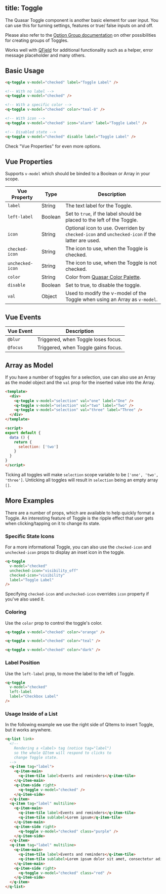 title: Toggle
---
The Quasar Toggle component is another basic element for user input. You can use this for turning settings, features or true/ false inputs on and off.
<input type="hidden" data-fullpage-demo="forms/toggle">

Please also refer to the [Option Group documentation](/components/option-group.html) on other possibilities for creating groups of Toggles.

Works well with [QField](/components/field.html) for additional functionality such as a helper, error message placeholder and many others.

## Basic Usage

``` html
<q-toggle v-model="checked" label="Toggle Label" />

<!-- With no label -->
<q-toggle v-model="checked" />

<!-- With a specific color -->
<q-toggle v-model="checked" color="teal-8" />

<!-- With icon -->
<q-toggle v-model="checked" icon="alarm" label="Toggle Label" />

<!-- Disabled state -->
<q-toggle v-model="checked" disable label="Toggle Label" />
```

Check "Vue Properties" for even more options.

## Vue Properties
Supports `v-model` which should be binded to a Boolean or Array in your scope.

| Vue Property | Type | Description |
| --- | --- | --- |
| `label` | String | The text label for the Toggle. |
| `left-label` | Boolean | Set to `true`, if the label should be placed to the left of the Toggle. |
| `icon` | String | Optional icon to use. Overriden by `checked-icon` and `unchecked-icon` if the latter are used. |
| `checked-icon` | String | The icon to use, when the Toggle is checked. |
| `unchecked-icon` | String | The icon to use, when the Toggle is not checked. |
| `color` | String | Color from [Quasar Color Palette](/components/color-palette.html). |
| `disable` | Boolean | Set to true, to disable the toggle. |
| `val` | Object  | Used to modify the v-model of the Toggle when using an Array as `v-model`. |

## Vue Events
| Vue Event | Description |
| --- | --- |
| `@blur` | Triggered, when Toggle loses focus. |
| `@focus` | Triggered, when Toggle gains focus. |

## Array as Model
If you have a number of toggles for a selection, use can also use an Array as the model object and the `val` prop for the inserted value into the Array.

```html
<template>
  <div>
    <q-toggle v-model="selection" val="one" label="One" />
    <q-toggle v-model="selection" val="two" label="Two" />
    <q-toggle v-model="selection" val="three" label="Three" />
  </div>
</template>

<script>
export default {
  data () {
    return {
      selection: ['two']
    }
  }
}
</script>
```

Ticking all toggles will make `selection` scope variable to be `['one', 'two', 'three']`. Unticking all toggles will result in `selection` being an empty array `[]`.

## More Examples
There are a number of props, which are available to help quickly format a Toggle. An interesting feature of Toggle is the ripple effect that user gets when clicking/tapping on it to change its state.

### Specific State Icons
For a more informational Toggle, you can also use the `checked-icon` and `unchecked-icon` props to display an inset icon in the toggle.

```html
<q-toggle
  v-model="checked"
  unchecked-icon="visibility_off"
  checked-icon="visibility"
  label="Toggle Label"
/>
```

Specifying `checked-icon` and `unchecked-icon` overrides `icon` property if you've also used it.

### Coloring
Use the `color` prop to control the toggle's color.

``` html
<q-toggle v-model="checked" color="orange" />

<q-toggle v-model="checked" color="teal" />

<q-toggle v-model="checked" color="dark" />
```

### Label Position
Use the `left-label` prop, to move the label to the left of Toggle.

```html
<q-toggle
  v-model="checked"
  left-label
  label="Checkbox Label"
/>
```

### Usage Inside of a List
In the following example we use the right side of QItems to insert Toggle, but it works anywhere.

```html
<q-list link>
  <!--
    Rendering a <label> tag (notice tag="label")
    so the whole QItem will respond to clicks to
    change Toggle state.
  -->
  <q-item tag="label">
    <q-item-main>
      <q-item-tile label>Events and reminders</q-item-tile>
    </q-item-main>
    <q-item-side right>
      <q-toggle v-model="checked" />
    </q-item-side>
  </q-item>
  <q-item tag="label" multiline>
    <q-item-main>
      <q-item-tile label>Events and reminders</q-item-tile>
      <q-item-tile sublabel>Lorem ipsum</q-item-tile>
    </q-item-main>
    <q-item-side right>
      <q-toggle v-model="checked" class="purple" />
    </q-item-side>
  </q-item>
  <q-item tag="label" multiline>
    <q-item-main>
      <q-item-tile label>Events and reminders</q-item-tile>
      <q-item-tile sublabel>Lorem ipsum dolor sit amet, consectetur adipisicing elit, sed do eiusmod tempor incididunt ut labore et dolore magna aliqua. Ut enim ad minim veniam, quis nostrud exercitation ullamco laboris nisi ut aliquip ex ea commodo consequat. Duis aute irure dolor in reprehenderit in voluptate velit esse cillum dolore eu fugiat nulla pariatur. Excepteur sint occaecat cupidatat non proident, sunt in culpa qui officia deserunt mollit anim id est laborum.</q-item-tile>
    </q-item-main>
    <q-item-side right>
      <q-toggle v-model="checked" class="red" />
    </q-item-side>
  </q-item>
</q-list>
```
